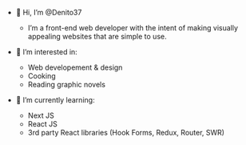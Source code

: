 - 🫡 Hi, I’m @Denito37
  - I’m a front-end web developer with the intent of making visually appealing websites that are simple to use. 

- 💍 I’m interested in:
  - Web developement & design
  - Cooking
  - Reading graphic novels

- 🧐 I’m currently learning:
  - Next JS
  - React JS
  - 3rd party React libraries (Hook Forms, Redux, Router, SWR)


<!---
Denito37/Denito37 is a ✨ special ✨ repository because its `README.md` (this file) appears on your GitHub profile.
You can click the Preview link to take a look at your changes.
--->
